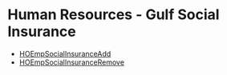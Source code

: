 # Human Resources - Gulf Social Insurance
  - [HOEmpSocialInsuranceAdd](/entities/humanresource-gulf-social-insurance/HOEmpSocialInsuranceAdd.md)
  - [HOEmpSocialInsuranceRemove](/entities/humanresource-gulf-social-insurance/HOEmpSocialInsuranceRemove.md)
